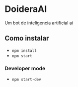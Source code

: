 # DoideraAI
Um bot de inteligencia artificial ai

## Como instalar

- `npm install`
- `npm start`

### Developer mode

- `npm start-dev`
